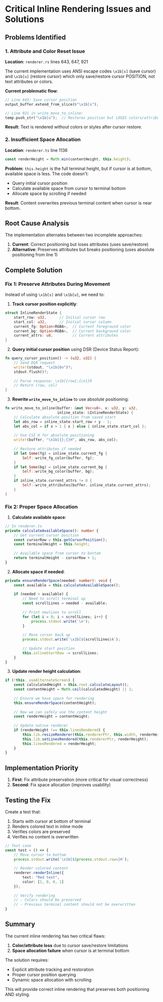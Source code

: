 # Critical Inline Rendering Issues and Solutions

## Problems Identified

### 1. Attribute and Color Reset Issue
**Location**: `renderer.rs` lines 643, 647, 921

The current implementation uses ANSI escape codes `\x1b[s]` (save cursor) and `\x1b[u]` (restore cursor) which only save/restore cursor POSITION, not text attributes or colors.

**Current problematic flow**:
```rust
// Line 643: Save cursor position
output_buffer.extend_from_slice(b"\x1b[s");

// Line 921 in write_move_to_inline:
temp.push_str("\x1b[u");  // Restores position but LOSES colors/attributes!
```

**Result**: Text is rendered without colors or styles after cursor restore.

### 2. Insufficient Space Allocation
**Location**: `renderer.ts` line 1136

```typescript
const renderHeight = Math.min(contentHeight, this.height);
```

**Problem**: `this.height` is the full terminal height, but if cursor is at bottom, available space is less. The code doesn't:
- Query initial cursor position
- Calculate available space from cursor to terminal bottom
- Allocate space by scrolling if needed

**Result**: Content overwrites previous terminal content when cursor is near bottom.

## Root Cause Analysis

The implementation alternates between two incomplete approaches:
1. **Current**: Correct positioning but loses attributes (uses save/restore)
2. **Alternative**: Preserves attributes but breaks positioning (uses absolute positioning from line 1)

## Complete Solution

### Fix 1: Preserve Attributes During Movement

Instead of using `\x1b[s]` and `\x1b[u]`, we need to:

1. **Track cursor position explicitly**:
```rust
struct InlineRenderState {
    start_row: u32,      // Initial cursor row
    start_col: u32,      // Initial cursor column
    current_fg: Option<RGBA>,  // Current foreground color
    current_bg: Option<RGBA>,  // Current background color
    current_attrs: u8,         // Current attributes
}
```

2. **Query initial cursor position** using DSR (Device Status Report):
```rust
fn query_cursor_position() -> (u32, u32) {
    // Send DSR request
    write!(stdout, "\x1b[6n")?;
    stdout.flush()?;
    
    // Parse response: \x1b[{row};{col}R
    // Return (row, col)
}
```

3. **Rewrite `write_move_to_inline`** to use absolute positioning:
```rust
fn write_move_to_inline(buffer: &mut Vec<u8>, x: u32, y: u32, 
                        inline_state: &InlineRenderState) {
    // Calculate absolute position from saved start
    let abs_row = inline_state.start_row + y - 1;
    let abs_col = if x > 1 { x } else { inline_state.start_col };
    
    // Use CSI H for absolute positioning
    write!(buffer, "\x1b[{};{}H", abs_row, abs_col);
    
    // Restore attributes if needed
    if let Some(fg) = inline_state.current_fg {
        Self::write_fg_color(buffer, fg);
    }
    if let Some(bg) = inline_state.current_bg {
        Self::write_bg_color(buffer, bg);
    }
    if inline_state.current_attrs != 0 {
        Self::write_attributes(buffer, inline_state.current_attrs);
    }
}
```

### Fix 2: Proper Space Allocation

1. **Calculate available space**:
```typescript
// In renderer.ts
private calculateAvailableSpace(): number {
    // Get current cursor position
    const cursorRow = this.getCursorPosition();
    const terminalHeight = this.height;
    
    // Available space from cursor to bottom
    return terminalHeight - cursorRow + 1;
}
```

2. **Allocate space if needed**:
```typescript
private ensureRenderSpace(needed: number): void {
    const available = this.calculateAvailableSpace();
    
    if (needed > available) {
        // Need to scroll terminal up
        const scrollLines = needed - available;
        
        // Print newlines to scroll
        for (let i = 0; i < scrollLines; i++) {
            process.stdout.write('\n');
        }
        
        // Move cursor back up
        process.stdout.write(`\x1b[${scrollLines}A`);
        
        // Update start position
        this.inlineStartRow -= scrollLines;
    }
}
```

3. **Update render height calculation**:
```typescript
if (!this._useAlternateScreen) {
    const calculatedHeight = this.root.calculateLayout();
    const contentHeight = Math.ceil(calculatedHeight) || 1;
    
    // Ensure we have space for rendering
    this.ensureRenderSpace(contentHeight);
    
    // Now we can safely use the content height
    const renderHeight = contentHeight;
    
    // Update native renderer
    if (renderHeight !== this.linesRendered) {
        this.lib.resizeRenderer(this.rendererPtr, this.width, renderHeight);
        this.lib.setLinesRendered(this.rendererPtr, renderHeight);
        this.linesRendered = renderHeight;
    }
}
```

## Implementation Priority

1. **First**: Fix attribute preservation (more critical for visual correctness)
2. **Second**: Fix space allocation (improves usability)

## Testing the Fix

Create a test that:
1. Starts with cursor at bottom of terminal
2. Renders colored text in inline mode
3. Verifies colors are preserved
4. Verifies no content is overwritten

```typescript
// Test case
const test = () => {
    // Move cursor to bottom
    process.stdout.write(`\x1b[${process.stdout.rows}H`);
    
    // Render colored content
    renderer.renderInline({
        text: "Red text",
        color: [1, 0, 0, 1]
    });
    
    // Verify rendering
    // - Colors should be preserved
    // - Previous terminal content should not be overwritten
}
```

## Summary

The current inline rendering has two critical flaws:
1. **Color/attribute loss** due to cursor save/restore limitations
2. **Space allocation failure** when cursor is at terminal bottom

The solution requires:
- Explicit attribute tracking and restoration
- Proper cursor position querying
- Dynamic space allocation with scrolling

This will provide correct inline rendering that preserves both positioning AND styling.